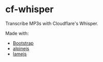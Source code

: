 # cf-whisper

Transcribe MP3s with Cloudflare's Whisper.

Made with:

- [Bootstrap](https://getbootstrap.com/)
- [alpinejs](https://alpinejs.dev/)
- [lamejs](https://github.com/zhuker/lamejs)
